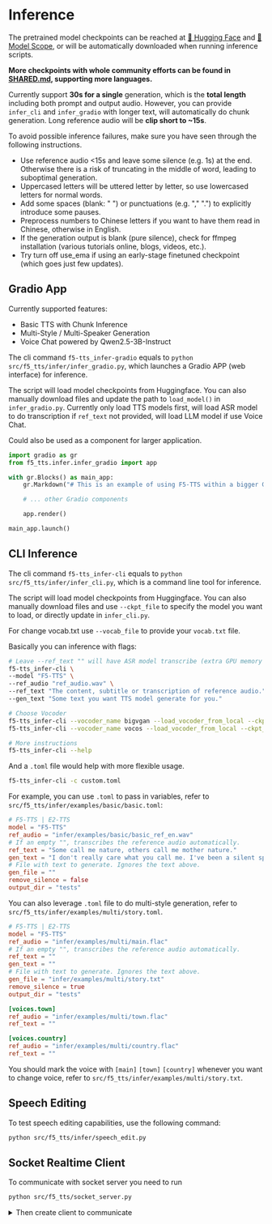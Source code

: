 # Inference

The pretrained model checkpoints can be reached at [🤗 Hugging Face](https://huggingface.co/SWivid/F5-TTS) and [🤖 Model Scope](https://www.modelscope.cn/models/SWivid/F5-TTS_Emilia-ZH-EN), or will be automatically downloaded when running inference scripts.

**More checkpoints with whole community efforts can be found in [SHARED.md](SHARED.md), supporting more languages.**

Currently support **30s for a single** generation, which is the **total length** including both prompt and output audio. However, you can provide `infer_cli` and `infer_gradio` with longer text, will automatically do chunk generation. Long reference audio will be **clip short to ~15s**.

To avoid possible inference failures, make sure you have seen through the following instructions.

- Use reference audio <15s and leave some silence (e.g. 1s) at the end. Otherwise there is a risk of truncating in the middle of word, leading to suboptimal generation.
- Uppercased letters will be uttered letter by letter, so use lowercased letters for normal words. 
- Add some spaces (blank: " ") or punctuations (e.g. "," ".") to explicitly introduce some pauses.
- Preprocess numbers to Chinese letters if you want to have them read in Chinese, otherwise in English.
- If the generation output is blank (pure silence), check for ffmpeg installation (various tutorials online, blogs, videos, etc.).
- Try turn off use_ema if using an early-stage finetuned checkpoint (which goes just few updates).


## Gradio App

Currently supported features:

- Basic TTS with Chunk Inference
- Multi-Style / Multi-Speaker Generation
- Voice Chat powered by Qwen2.5-3B-Instruct

The cli command `f5-tts_infer-gradio` equals to `python src/f5_tts/infer/infer_gradio.py`, which launches a Gradio APP (web interface) for inference.

The script will load model checkpoints from Huggingface. You can also manually download files and update the path to `load_model()` in `infer_gradio.py`. Currently only load TTS models first, will load ASR model to do transcription if `ref_text` not provided, will load LLM model if use Voice Chat.

Could also be used as a component for larger application.
```python
import gradio as gr
from f5_tts.infer.infer_gradio import app

with gr.Blocks() as main_app:
    gr.Markdown("# This is an example of using F5-TTS within a bigger Gradio app")

    # ... other Gradio components

    app.render()

main_app.launch()
```


## CLI Inference

The cli command `f5-tts_infer-cli` equals to `python src/f5_tts/infer/infer_cli.py`, which is a command line tool for inference.

The script will load model checkpoints from Huggingface. You can also manually download files and use `--ckpt_file` to specify the model you want to load, or directly update in `infer_cli.py`.

For change vocab.txt use `--vocab_file` to provide your `vocab.txt` file.

Basically you can inference with flags:
```bash
# Leave --ref_text "" will have ASR model transcribe (extra GPU memory usage)
f5-tts_infer-cli \
--model "F5-TTS" \
--ref_audio "ref_audio.wav" \
--ref_text "The content, subtitle or transcription of reference audio." \
--gen_text "Some text you want TTS model generate for you."

# Choose Vocoder
f5-tts_infer-cli --vocoder_name bigvgan --load_vocoder_from_local --ckpt_file <YOUR_CKPT_PATH, eg:ckpts/F5TTS_Base_bigvgan/model_1250000.pt>
f5-tts_infer-cli --vocoder_name vocos --load_vocoder_from_local --ckpt_file <YOUR_CKPT_PATH, eg:ckpts/F5TTS_Base/model_1200000.safetensors>

# More instructions
f5-tts_infer-cli --help
```

And a `.toml` file would help with more flexible usage.

```bash
f5-tts_infer-cli -c custom.toml
```

For example, you can use `.toml` to pass in variables, refer to `src/f5_tts/infer/examples/basic/basic.toml`:

```toml
# F5-TTS | E2-TTS
model = "F5-TTS"
ref_audio = "infer/examples/basic/basic_ref_en.wav"
# If an empty "", transcribes the reference audio automatically.
ref_text = "Some call me nature, others call me mother nature."
gen_text = "I don't really care what you call me. I've been a silent spectator, watching species evolve, empires rise and fall. But always remember, I am mighty and enduring."
# File with text to generate. Ignores the text above.
gen_file = ""
remove_silence = false
output_dir = "tests"
```

You can also leverage `.toml` file to do multi-style generation, refer to `src/f5_tts/infer/examples/multi/story.toml`.

```toml
# F5-TTS | E2-TTS
model = "F5-TTS"
ref_audio = "infer/examples/multi/main.flac"
# If an empty "", transcribes the reference audio automatically.
ref_text = ""
gen_text = ""
# File with text to generate. Ignores the text above.
gen_file = "infer/examples/multi/story.txt"
remove_silence = true
output_dir = "tests"

[voices.town]
ref_audio = "infer/examples/multi/town.flac"
ref_text = ""

[voices.country]
ref_audio = "infer/examples/multi/country.flac"
ref_text = ""
```
You should mark the voice with `[main]` `[town]` `[country]` whenever you want to change voice, refer to `src/f5_tts/infer/examples/multi/story.txt`.

## Speech Editing

To test speech editing capabilities, use the following command:

```bash
python src/f5_tts/infer/speech_edit.py
```

## Socket Realtime Client

To communicate with socket server you need to run 
```bash
python src/f5_tts/socket_server.py
```

<details>
<summary>Then create client to communicate</summary>

``` python
import socket
import numpy as np
import asyncio
import pyaudio

async def listen_to_voice(text, server_ip='localhost', server_port=9999):
    client_socket = socket.socket(socket.AF_INET, socket.SOCK_STREAM)
    client_socket.connect((server_ip, server_port))

    async def play_audio_stream():
        buffer = b''
        p = pyaudio.PyAudio()
        stream = p.open(format=pyaudio.paFloat32,
                        channels=1,
                        rate=24000,  # Ensure this matches the server's sampling rate
                        output=True,
                        frames_per_buffer=2048)

        try:
            while True:
                chunk = await asyncio.get_event_loop().run_in_executor(None, client_socket.recv, 1024)
                if not chunk:  # End of stream
                    break
                if b"END_OF_AUDIO" in chunk:
                    buffer += chunk.replace(b"END_OF_AUDIO", b"")
                    if buffer:
                        audio_array = np.frombuffer(buffer, dtype=np.float32).copy()  # Make a writable copy
                        stream.write(audio_array.tobytes())
                    break
                buffer += chunk
                if len(buffer) >= 4096:
                    audio_array = np.frombuffer(buffer[:4096], dtype=np.float32).copy()  # Make a writable copy
                    stream.write(audio_array.tobytes())
                    buffer = buffer[4096:]
        finally:
            stream.stop_stream()
            stream.close()
            p.terminate()

    try:
        # Send only the text to the server
        await asyncio.get_event_loop().run_in_executor(None, client_socket.sendall, text.encode('utf-8'))
        await play_audio_stream()
        print("Audio playback finished.")

    except Exception as e:
        print(f"Error in listen_to_voice: {e}")

    finally:
        client_socket.close()

# Example usage: Replace this with your actual server IP and port
async def main():
    await listen_to_voice("my name is jenny..", server_ip='localhost', server_port=9998)

# Run the main async function
asyncio.run(main())
```

</details>

